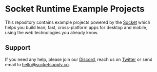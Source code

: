 # Socket Runtime Example Projects

This repository contains example projects powered by the
[Socket](https://socketsupply.co/) which helps you build lean, fast,
cross-platform apps for desktop and mobile, using the web technologies
you already know.

## Support

If you need any help, please join our [Discord](https://discord.gg/YPV32gKCsH),
reach us on [Twitter](https://twitter.com/socketsupply) or send email to
hello@socketsupply.co.
